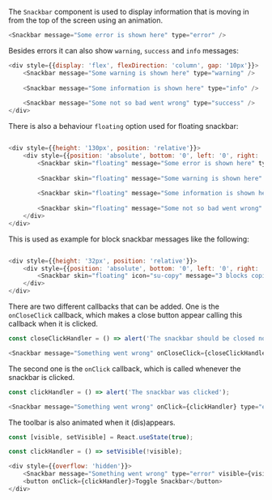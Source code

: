 The `Snackbar` component is used to display information that is moving in from the top of the screen using an animation.

```javascript
<Snackbar message="Some error is shown here" type="error" />
```

Besides errors it can also show `warning`, `success` and `info` messages:

```javascript
<div style={{display: 'flex', flexDirection: 'column', gap: '10px'}}>
    <Snackbar message="Some warning is shown here" type="warning" />
    
    <Snackbar message="Some information is shown here" type="info" />
    
    <Snackbar message="Some not so bad went wrong" type="success" />
</div>
```

There is also a behaviour `floating` option used for floating snackbar:

```javascript

<div style={{height: '130px', position: 'relative'}}>
    <div style={{position: 'absolute', bottom: '0', left: '0', right: '0', display: 'flex', flexDirection: 'column', alignItems: 'center', gap: '10px', marginLeft: 'auto', marginRight: 'auto', width: 'fit-content'}}>
        <Snackbar skin="floating" message="Some error is shown here" type="error" />
        
        <Snackbar skin="floating" message="Some warning is shown here" type="warning" />
        
        <Snackbar skin="floating" message="Some information is shown here" type="info" />
        
        <Snackbar skin="floating" message="Some not so bad went wrong" type="success" />
    </div>
</div>
```

This is used as example for block snackbar messages like the following:

```javascript

<div style={{height: '32px', position: 'relative'}}>
    <div style={{position: 'absolute', bottom: '0', left: '0', right: '0', display: 'flex', flexDirection: 'column', alignItems: 'center', gap: '10px', marginLeft: 'auto', marginRight: 'auto', width: 'fit-content'}}>
        <Snackbar skin="floating" icon="su-copy" message="3 blocks copied to clipboard" type="info" />
    </div>
</div>
```

There are two different callbacks that can be added. One is the `onCloseClick` callback, which makes a close button
appear calling this callback when it is clicked.

```javascript
const closeClickHandler = () => alert('The snackbar should be closed now');

<Snackbar message="Something went wrong" onCloseClick={closeClickHandler} type="error" />
```

The second one is the `onClick` callback, which is called whenever the snackbar is clicked.

```javascript
const clickHandler = () => alert('The snackbar was clicked');

<Snackbar message="Something went wrong" onClick={clickHandler} type="error" />
```

The toolbar is also animated when it (dis)appears.

```javascript
const [visible, setVisible] = React.useState(true);

const clickHandler = () => setVisible(!visible);

<div style={{overflow: 'hidden'}}>
    <Snackbar message="Something went wrong" type="error" visible={visible} />
    <button onClick={clickHandler}>Toggle Snackbar</button>
</div>
```
